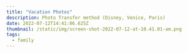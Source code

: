 ```yaml
---
title: "Vacation Photos"
description: Photo Transfer method (Disney, Venice, Paris)
date: 2022-07-12T14:41:06.625Z
thumbnail: /static/img/screen-shot-2022-07-12-at-10.41.01-am.png
tags:
  - family
---
```

